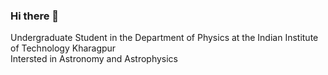 ### Hi there 👋

Undergraduate Student in the Department of Physics at the Indian Institute of Technology Kharagpur  
Intersted in Astronomy and Astrophysics

<!--
**Lokesh-Manickavasaham/Lokesh-Manickavasaham** is a ✨ _special_ ✨ repository because its `README.md` (this file) appears on your GitHub profile.

Here are some ideas to get you started:

- 🔭 I’m currently working on ...
- 🌱 I’m currently learning ...
- 👯 I’m looking to collaborate on ...
- 🤔 I’m looking for help with ...
- 💬 Ask me about ...
- 📫 How to reach me: ...
- 😄 Pronouns: ...
- ⚡ Fun fact: ...
-->
